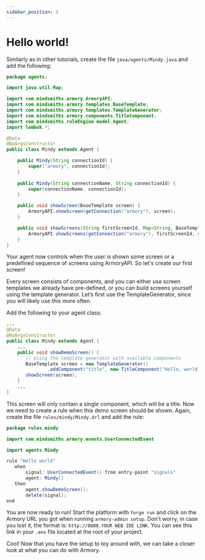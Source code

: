 ```yaml
---
sidebar_position: 3
---
```


# Hello world!

Similarly as in other tutorials, create the file `java/agents/Mindy.java` and add the following:

```java title="rule_engine/src/main/java/agents/Mindy.java"
package agents;

import java.util.Map;

import com.mindsmiths.armory.ArmoryAPI;
import com.mindsmiths.armory.templates.BaseTemplate;
import com.mindsmiths.armory.templates.TemplateGenerator;
import com.mindsmiths.armory.components.TitleComponent;
import com.mindsmiths.ruleEngine.model.Agent;
import lombok.*;

@Data
@NoArgsConstructor
public class Mindy extends Agent {

    public Mindy(String connectionId) {
        super("armory", connectionId);
    }
    
    public Mindy(String connectionName, String connectionId) {
        super(connectionName, connectionId);
    }

    public void showScreen(BaseTemplate screen) {
        ArmoryAPI.showScreen(getConnection("armory"), screen);
    }

    public void showScreens(String firstScreenId, Map<String, BaseTemplate> screens) {
        ArmoryAPI.showScreens(getConnection("armory"), firstScreenId, screens);
    }
}
```

Your agent now controls when the user is shown some screen or a predefined sequence of screens using ArmoryAPI. So let's create our first screen!

Every screen consists of components, and you can either use screen templates we already have pre-defined, or you can build screens yourself using the template generator. 
Let’s first use the TemplateGenerator, since you will likely use this more often.

Add the following to your agent class:
```java title="rule_engine/src/main/java/agents/Mindy.java"
...
@Data
@NoArgsConstructor
public class Mindy extends Agent {
    ...
    public void showDemoScreen() {
       // Using the template generator with available components
       BaseTemplate screen = new TemplateGenerator()
               .addComponent("title", new TitleComponent("Hello, world!"));
       showScreen(screen);
    }
    ...
}
```

This screen will only contain a single component, which will be a title.
Now we need to create a rule when this demo screen should be shown. Again, create the file `rules/mindy/Mindy.drl` and add the rule:

``` java title="rule_engine/src/main/resources/rules/mindy/Mindy.drl"
package rules.mindy

import com.mindsmiths.armory.events.UserConnectedEvent

import agents.Mindy

rule "Hello world"
   when
       signal: UserConnectedEvent() from entry-point "signals"
       agent: Mindy()
   then
       agent.showDemoScreen();
       delete(signal);
end
```

You are now ready to run! Start the platform with ```forge run``` and click on the Armory URL you got when running `armory-admin setup`.
Don't worry, in case you lost it, the format is: ```http://8000.YOUR WEB IDE LINK```. You can see this link in your `.env` file located at the root of your project. 

Cool! Now that you have the setup to toy around with, we can take a closer look at what you can do with Armory.